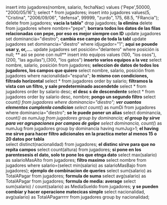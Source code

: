 insert into jugadores(nombre, salario, fechaNac) values ('Pepe',50000, "2000/05/16");
 select * from jugadores;
insert into jugadores values(5, "Cristina", "2006/09/06", "defensa", 99999, "zurdo", 175, 68.5, "FRancia");
delete from jugadores; **vacia la tabla"**
drop jugadores; **la elimina**
delete from jugadores where nombre="pepe"; **borrara todos los datos de las filas relacionadas con pepe, por eso es mejor siempre con ID**
update jugadores set dominancia="diestro"; **cambia ese campo de toda la tabl**
update jugadores set dominancia="diestro" where idjugador="1"; **aqui se pouede usar y, or,....**
update jugadores set posición="delantero" where posición is null; **    asi se pone con null**
insert into equipos values (100, "los osos"),(200, "las aguilas"),(300, "los gatos") **inserto varios equipos a la vez**
select nombre, salario, posición from jugadores; **seleccion de datos de todos los jugadores, los campos que quiero**
select nombre, salario, posición from jugadores where nacionalidad="españa"; **lo mismo con condiciones, filtrado horizontal**
select * from jugadores order by salario; **filtramos la vista con un filtro, y sale predeterminado ascendetde**
select * from jugadores order by salario desc; **el desc s de descendente**
select * from jugadores order by salario desc, nombre; **pongo un segundo filtro**
select count(*) from jugadores where dominancia="diestro"; **ver cuantos elementos cumplenla condicion**
select count(*) as numDi from jugadores where dominancia="diestro"; **se le puede poner un alias**
 select dominancia, count(*) as numJug from jugadores group by dominancia; **el group by sirve para ver agrupaciones por campos de golpe**
select dominancia, count(*) as numJug from jugadores group by dominancia having numJug>1; **el having me sirve para hacer filtro adicionales**
**en la practica meter al menos 15 o 20 datos por tabla**   
select distinct(nacionalidad) from jugadores; **el distinc sirve para que no repita campos**
select count(altura) from jugadores; **si pone en los parentesesis el dato, solo te pone los que etnga dato**
select max(salario) as salarioMasAlto from jugadores; **filtro maximo**
select nombre from jugadores where salario=(select min(salario) as salarioMasBajo from jugadores); **ejemplo de combinacion de queries**
 select sum(salario) as TotalAPagar from jugadores; **formula de suma**
 select avg(salario) as TotalAPagar from jugadores; **formula de media: average**
 select sum(salario) / count(salario) as MediaSueldo from jugadores; **y se pueden combiar y hacer operacione matecicas simple**
 select nacionalidad, avg(salario) as TotalAPagarrrrr from jugadores group by nacionalidad;

